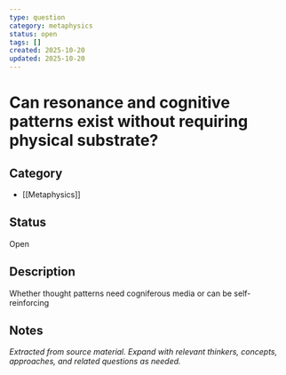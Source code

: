 ```yaml
---
type: question
category: metaphysics
status: open
tags: []
created: 2025-10-20
updated: 2025-10-20
---
```


# Can resonance and cognitive patterns exist without requiring physical substrate?

## Category

- [[Metaphysics]]

## Status

Open

## Description

Whether thought patterns need cogniferous media or can be self-reinforcing

## Notes

*Extracted from source material. Expand with relevant thinkers, concepts, approaches, and related questions as needed.*
